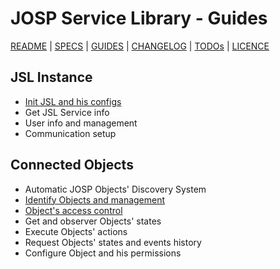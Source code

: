# JOSP Service Library - Guides

[README](../README.md) | [SPECS](specs.md) | [GUIDES](guides.md) | [CHANGELOG](../CHANGELOG.md) | [TODOs](../TODOs.md) | [LICENCE](../LICENCE.md)

## JSL Instance

* [Init JSL and his configs](guides/jsl_init.md)
* Get JSL Service info
* User info and management
* Communication setup

## Connected Objects

* Automatic JOSP Objects' Discovery System
* [Identify Objects and management](guides/objects_mngm.md)
* [Object's access control](guides/objects_access.md)
* Get and observer Objects' states
* Execute Objects' actions
* Request Objects' states and events history
* Configure Object and his permissions

